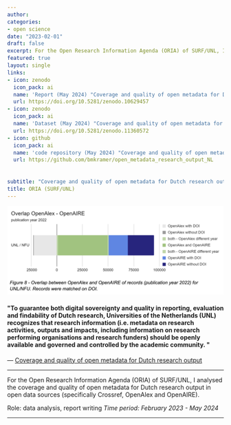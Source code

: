 ```yaml
---
author: 
categories:
- open science
date: "2023-02-01"
draft: false
excerpt: For the Open Research Information Agenda (ORIA) of SURF/UNL, I analysed the coverage and quality of open metadata for Dutch research output.
featured: true
layout: single
links:
- icon: zenodo
  icon_pack: ai
  name: 'Report (May 2024) "Coverage and quality of open metadata for Dutch research output - report"'
  url: https://doi.org/10.5281/zenodo.10629457
- icon: zenodo
  icon_pack: ai
  name: 'Dataset (May 2024) "Coverage and quality of open metadata for Dutch research output - dataset"'
  url: https://doi.org/10.5281/zenodo.11360572
- icon: github
  icon_pack: ai
  name: 'code repository (May 2024) "Coverage and quality of open metadata for Dutch research output"'
  url: https://github.com/bmkramer/open_metadata_research_output_NL
  

subtitle: "Coverage and quality of open metadata for Dutch research output - report"
title: ORIA (SURF/UNL)
---
```


![Overlap chart](unl_overlap_openalex_openaire.png "Overlap chart")

#### "To guarantee both digital sovereignty and quality in reporting, evaluation and findability of Dutch research, Universities of the Netherlands (UNL) recognizes that research information (i.e. metadata on research activities, outputs and impacts, including information on research performing organisations and research funders) should be openly available and governed and controlled by the academic community. "


— [Coverage and quality of open metadata for Dutch research output](https://doi.org/10.5281/zenodo.10629457)

---

For the Open Research Information Agenda (ORIA) of SURF/UNL, I analysed the coverage and quality of open metadata for Dutch research output in open data sources (specifically Crossref, OpenAlex and OpenAIRE).

Role: data analysis, report writing
*Time period: February 2023 - May 2024*

---
